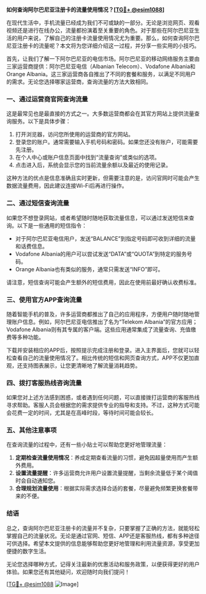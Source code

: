 **如何查询阿尔巴尼亚注册卡的流量使用情况？[[TG💪+ @esim1088](https://t.me/s/esim1088)]**

在现代生活中，手机流量已经成为我们不可或缺的一部分。无论是浏览网页、观看视频还是进行在线办公，流量都扮演着至关重要的角色。对于那些在阿尔巴尼亚生活的用户来说，了解自己的注册卡流量使用情况尤为重要。那么，如何查询阿尔巴尼亚注册卡的流量呢？本文将为您详细介绍这一过程，并分享一些实用的小技巧。

首先，让我们了解一下阿尔巴尼亚的电信市场。阿尔巴尼亚的移动网络服务主要由三家运营商提供：阿尔巴尼亚电信（Albanian Telecom）、Vodafone Albania和Orange Albania。这三家运营商各自推出了不同的套餐和服务，以满足不同用户的需求。无论您选择哪家运营商，查询流量的方法大致相同。

### **一、通过运营商官网查询流量**

这是最常见也是最直接的方式之一。大多数运营商都会在其官方网站上提供流量查询服务。以下是具体步骤：

1. 打开浏览器，访问您所使用的运营商的官方网站。
2. 登录您的账户。通常需要输入手机号码和密码。如果您还没有账户，可能需要先注册。
3. 在个人中心或账户信息页面中找到“流量查询”或类似的选项。
4. 点击进入后，系统会显示您的当前流量余额以及最近的使用记录。

这种方法的优点是信息准确且实时更新，但需要注意的是，访问官网时可能会产生数据流量费用，因此建议连接Wi-Fi后再进行操作。

### **二、通过短信查询流量**

如果您不想登录网站，或者希望随时随地获取流量信息，可以通过发送短信来查询。以下是一些通用的短信指令：

- 对于阿尔巴尼亚电信用户，发送“BALANCE”到指定号码即可收到详细的流量和话费信息。
- Vodafone Albania的用户可以尝试发送“DATA”或“QUOTA”到特定的服务号码。
- Orange Albania也有类似的服务，通常只需发送“INFO”即可。

请注意，短信查询可能会产生额外的短信费用，因此在使用前最好确认收费标准。

### **三、使用官方APP查询流量**

随着智能手机的普及，许多运营商都推出了自己的应用程序，方便用户随时随地管理账户信息。例如，阿尔巴尼亚电信推出了名为“Telekom Albania”的官方应用；Vodafone Albania则有其专属的客户端。这些应用通常集成了流量查询、充值缴费等多种功能。

下载并安装相应的APP后，按照提示完成注册和登录。进入主界面后，您就可以轻松查看自己的流量使用情况了。相比传统的短信和网页查询方式，APP不仅更加直观，还支持图表展示，让您更清晰地了解流量消耗趋势。

### **四、拨打客服热线咨询流量**

如果您对上述方法感到困惑，或者遇到任何问题，可以直接拨打运营商的客服热线寻求帮助。客服人员会根据您的需求提供专业的指导和支持。不过，这种方式可能会花费一定的时间，尤其是在高峰时段，等待时间可能会较长。

### **五、其他注意事项**

在查询流量的过程中，还有一些小贴士可以帮助您更好地管理流量：

1. **定期检查流量使用情况**：养成定期查看流量的习惯，避免因超量使用而产生额外费用。
2. **设置流量提醒**：许多运营商允许用户设置流量提醒，当剩余流量低于某个阈值时会自动通知您。
3. **合理规划流量使用**：根据实际需求选择合适的套餐，尽量避免频繁更换套餐带来的不便。

### **结语**

总之，查询阿尔巴尼亚注册卡的流量并不复杂，只要掌握了正确的方法，就能轻松掌握自己的流量状况。无论是通过官网、短信、APP还是客服热线，都有多种途径可供选择。希望本文提供的信息能够帮助您更好地管理和利用流量资源，享受更加便捷的数字生活。

无论您选择哪种方式，记得关注最新的优惠活动和服务政策，以便获得更好的用户体验。如果您还有其他疑问，欢迎随时向我们提问！

[[TG💪+ @esim1088](https://t.me/s/esim1088) ![Image](https://i.postimg.cc/4NQfJmqS/Snipaste-2025-05-13-00-14-12.png)]